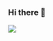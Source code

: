 ### Hi there 👋

<!--
**hoinlee-moi/hoinlee-moi** is a ✨ _special_ ✨ repository because its `README.md` (this file) appears on your GitHub profile.

Here are some ideas to get you started:

- 🔭 I’m currently working on ...
- 🌱 I’m currently learning ...
- 👯 I’m looking to collaborate on ...
- 🤔 I’m looking for help with ...
- 💬 Ask me about ...
- 📫 How to reach me: ...
- 😄 Pronouns: ...
- ⚡ Fun fact: ...
-->
<a href="https://velog.io/@lee_moi/series" target="_blank"><img src="https://img.shields.io/badge/Velog-20C997?style=plastic&logo=Velog&logoColor=000000"/></a>
